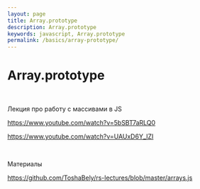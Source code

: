 ```yaml
---
layout: page
title: Array.prototype
description: Array.prototype
keywords: javascript, Array.prototype
permalink: /basics/array-prototype/
---
```


# Array.prototype

<br/>

Лекция про работу с массивами в JS

https://www.youtube.com/watch?v=5bSBT7aRLQ0

https://www.youtube.com/watch?v=UAUxD6Y_IZI

<br/>

Материалы

https://github.com/ToshaBely/rs-lectures/blob/master/arrays.js
